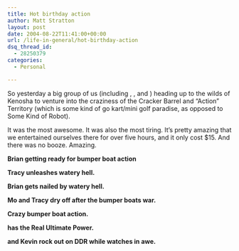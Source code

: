 ```yaml
---
title: Hot birthday action
author: Matt Stratton
layout: post
date: 2004-08-22T11:41:00+00:00
url: /life-in-general/hot-birthday-action
dsq_thread_id:
  - 28250379
categories:
  - Personal

---
```

So yesterday a big group of us (including , , and ) heading up to the wilds of Kenosha to venture into the craziness of the Cracker Barrel and &#8220;Action&#8221; Territory (which is some kind of go kart/mini golf paradise, as opposed to Some Kind of Robot).

It was the most awesome. It was also the most tiring. It&#8217;s pretty amazing that we entertained ourselves there for over five hours, and it only cost $15. And there was no booze. Amazing.

**Brian getting ready for bumper boat action**

**Tracy unleashes watery hell.**

**Brian gets nailed by watery hell.**

**Mo and Tracy dry off after the bumper boats war.**

**Crazy bumper boat action.**

 **has the Real Ultimate Power.**

 **and Kevin rock out on DDR while watches in awe.**